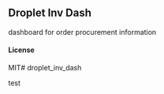 ## Droplet Inv Dash

dashboard for order procurement information

#### License

MIT# droplet_inv_dash

test
